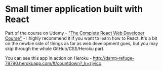 Small timer application built with React
===

Part of the course on Udemy - ["The Complete React Web Developer Course"](https://www.udemy.com/the-complete-react-web-app-developer-course) - I highly recommend it if you want to learn how to React. It's a bit on the newbie side of things as far as web development goes, but you may skip through the whole GitHub/CSS/Heroku part.

You can see this app in action on Heroku - http://damp-refuge-78790.herokuapp.com/#/countdown?_k=zjyico